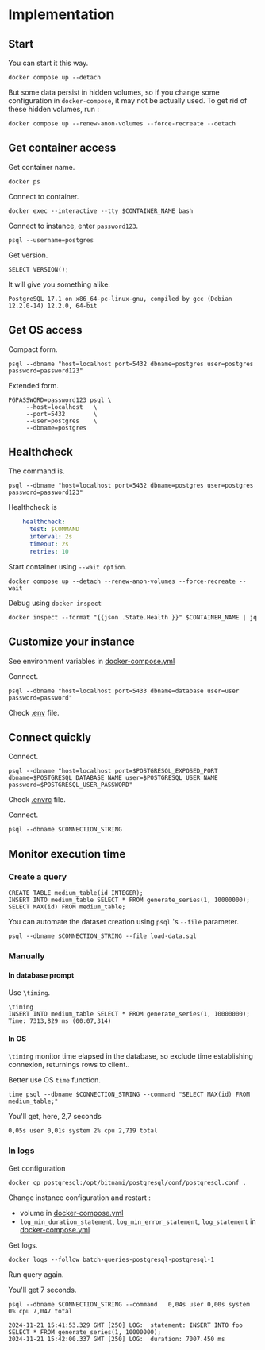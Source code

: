 # Implementation

## Start

You can start it this way.
```shell
docker compose up --detach
```

But some data persist in hidden volumes, so if you change some configuration in `docker-compose`, it may not be actually used. To get rid of these hidden volumes, run :
```shell
docker compose up --renew-anon-volumes --force-recreate --detach
```

## Get container access

Get container name.
```shell
docker ps
```

Connect to container.
```shell
docker exec --interactive --tty $CONTAINER_NAME bash
```

Connect to instance, enter `password123`.
```shell
psql --username=postgres
```

Get version.
```postgresql
SELECT VERSION();
```

It will give you something alike.
```text
PostgreSQL 17.1 on x86_64-pc-linux-gnu, compiled by gcc (Debian 12.2.0-14) 12.2.0, 64-bit
```

## Get OS access

Compact form.
```shell
psql --dbname "host=localhost port=5432 dbname=postgres user=postgres password=password123"
```

Extended form.
```shell
PGPASSWORD=password123 psql \
     --host=localhost   \
     --port=5432        \
     --user=postgres    \
     --dbname=postgres
```

## Healthcheck

The command is.
```postgresql
psql --dbname "host=localhost port=5432 dbname=postgres user=postgres password=password123"
```

Healthcheck is
```yaml
    healthcheck:
      test: $COMMAND
      interval: 2s
      timeout: 2s
      retries: 10
```

Start container using `--wait option`.
```shell
docker compose up --detach --renew-anon-volumes --force-recreate --wait
```

Debug using `docker inspect`
```shell
docker inspect --format "{{json .State.Health }}" $CONTAINER_NAME | jq
```

## Customize your instance

See environment variables in [docker-compose.yml](docker-compose.yml)

Connect.
```shell
psql --dbname "host=localhost port=5433 dbname=database user=user password=password"
```

Check [.env](.env) file.

## Connect quickly

Connect.
```shell
psql --dbname "host=localhost port=$POSTGRESQL_EXPOSED_PORT dbname=$POSTGRESQL_DATABASE_NAME user=$POSTGRESQL_USER_NAME password=$POSTGRESQL_USER_PASSWORD"
```

Check [.envrc](.envrc) file.

Connect.
```shell
psql --dbname $CONNECTION_STRING
```

## Monitor execution time

### Create a query

```postgresql
CREATE TABLE medium_table(id INTEGER);
INSERT INTO medium_table SELECT * FROM generate_series(1, 10000000);
SELECT MAX(id) FROM medium_table;
```

You can automate the dataset creation using `psql` 's `--file` parameter.
```shell
psql --dbname $CONNECTION_STRING --file load-data.sql
```

### Manually

#### In database prompt

Use `\timing`.
```postgresql
\timing
INSERT INTO medium_table SELECT * FROM generate_series(1, 10000000);
Time: 7313,829 ms (00:07,314)
```

#### In OS

`\timing` monitor time elapsed in the database, so exclude time establishing connexion, returnings rows to client..

Better use OS `time` function.
```shell
time psql --dbname $CONNECTION_STRING --command "SELECT MAX(id) FROM medium_table;"
```

You'll get, here, 2,7 seconds
```text
0,05s user 0,01s system 2% cpu 2,719 total
```

### In logs

Get configuration
```shell
docker cp postgresql:/opt/bitnami/postgresql/conf/postgresql.conf .    
```

Change instance configuration and restart :
- volume in [docker-compose.yml](docker-compose.yml)
- `log_min_duration_statement`, `log_min_error_statement`,  `log_statement` in [docker-compose.yml](configuration/postgresql.conf)

Get logs.
```shell
docker logs --follow batch-queries-postgresql-postgresql-1
```

Run query again.

You'll get 7 seconds.
```shell
psql --dbname $CONNECTION_STRING --command   0,04s user 0,00s system 0% cpu 7,047 total

2024-11-21 15:41:53.329 GMT [250] LOG:  statement: INSERT INTO foo SELECT * FROM generate_series(1, 10000000);
2024-11-21 15:42:00.337 GMT [250] LOG:  duration: 7007.450 ms
```
